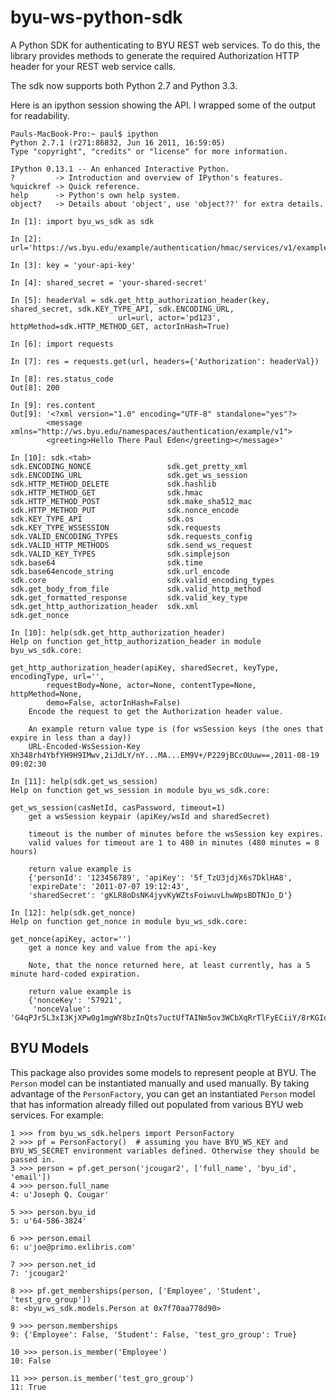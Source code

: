 byu-ws-python-sdk
=================

A Python SDK for authenticating to BYU REST web services.  To do this, the library provides methods to generate the
  required Authorization HTTP header for your REST web service calls.

The sdk now supports both Python 2.7 and Python 3.3.

Here is an ipython session showing the API.  I wrapped some of the output for readability.

    Pauls-MacBook-Pro:~ paul$ ipython
    Python 2.7.1 (r271:86832, Jun 16 2011, 16:59:05)
    Type "copyright", "credits" or "license" for more information.

    IPython 0.13.1 -- An enhanced Interactive Python.
    ?         -> Introduction and overview of IPython's features.
    %quickref -> Quick reference.
    help      -> Python's own help system.
    object?   -> Details about 'object', use 'object??' for extra details.

    In [1]: import byu_ws_sdk as sdk

    In [2]: url='https://ws.byu.edu/example/authentication/hmac/services/v1/exampleWS'

    In [3]: key = 'your-api-key'

    In [4]: shared_secret = 'your-shared-secret'

    In [5]: headerVal = sdk.get_http_authorization_header(key, shared_secret, sdk.KEY_TYPE_API, sdk.ENCODING_URL,
                            url=url, actor='pd123', httpMethod=sdk.HTTP_METHOD_GET, actorInHash=True)

    In [6]: import requests

    In [7]: res = requests.get(url, headers={'Authorization': headerVal})

    In [8]: res.status_code
    Out[8]: 200

    In [9]: res.content
    Out[9]: '<?xml version="1.0" encoding="UTF-8" standalone="yes"?>
            <message xmlns="http://ws.byu.edu/namespaces/authentication/example/v1">
            <greeting>Hello There Paul Eden</greeting></message>'

    In [10]: sdk.<tab>
    sdk.ENCODING_NONCE                 sdk.get_pretty_xml
    sdk.ENCODING_URL                   sdk.get_ws_session
    sdk.HTTP_METHOD_DELETE             sdk.hashlib
    sdk.HTTP_METHOD_GET                sdk.hmac
    sdk.HTTP_METHOD_POST               sdk.make_sha512_mac
    sdk.HTTP_METHOD_PUT                sdk.nonce_encode
    sdk.KEY_TYPE_API                   sdk.os
    sdk.KEY_TYPE_WSSESSION             sdk.requests
    sdk.VALID_ENCODING_TYPES           sdk.requests_config
    sdk.VALID_HTTP_METHODS             sdk.send_ws_request
    sdk.VALID_KEY_TYPES                sdk.simplejson
    sdk.base64                         sdk.time
    sdk.base64encode_string            sdk.url_encode
    sdk.core                           sdk.valid_encoding_types
    sdk.get_body_from_file             sdk.valid_http_method
    sdk.get_formatted_response         sdk.valid_key_type
    sdk.get_http_authorization_header  sdk.xml
    sdk.get_nonce

    In [10]: help(sdk.get_http_authorization_header)
    Help on function get_http_authorization_header in module byu_ws_sdk.core:

    get_http_authorization_header(apiKey, sharedSecret, keyType, encodingType, url='',
            requestBody=None, actor=None, contentType=None, httpMethod=None,
            demo=False, actorInHash=False)
        Encode the request to get the Authorization header value.

        An example return value type is (for wsSession keys (the ones that expire in less than a day))
        URL-Encoded-WsSession-Key Xh348rh4YbfYH9H9IMwv,2iJdLY/nY...MA...EM9V+/P229jBCcOUuw==,2011-08-19 09:02:30

    In [11]: help(sdk.get_ws_session)
    Help on function get_ws_session in module byu_ws_sdk.core:

    get_ws_session(casNetId, casPassword, timeout=1)
        get a wsSession keypair (apiKey/wsId and sharedSecret)

        timeout is the number of minutes before the wsSession key expires.
        valid values for timeout are 1 to 480 in minutes (480 minutes = 8 hours)

        return value example is
        {'personId': '123456789', 'apiKey': '5f_TzU3jdjX6s7DklHA8',
        'expireDate': '2011-07-07 19:12:43',
        'sharedSecret': 'gKLR8oDsNK4jyvKyWZtsFoiwuvLhwWpsBDTNJo_D'}

    In [12]: help(sdk.get_nonce)
    Help on function get_nonce in module byu_ws_sdk.core:

    get_nonce(apiKey, actor='')
        get a nonce key and value from the api-key

        Note, that the nonce returned here, at least currently, has a 5 minute hard-coded expiration.

        return value example is
        {'nonceKey': '57921',
         'nonceValue': 'G4qPJr5L3xI3KjXPw0g1mgWY8bzInQts7uctUfTAINm5ov3WCbXqRrTlFyECiiY/8rKGIqGUNDMxI9HlFvDEKg=='}


## BYU Models
This package also provides some models to represent people at BYU. The `Person` model can be instantiated manually and used manually. By taking advantage of the `PersonFactory`, you can get an instantiated `Person` model that has information already filled out populated from various BYU web services. For example:

    1 >>> from byu_ws_sdk.helpers import PersonFactory
    2 >>> pf = PersonFactory()  # assuming you have BYU_WS_KEY and BYU_WS_SECRET environment variables defined. Otherwise they should be passed in.
    3 >>> person = pf.get_person('jcougar2', ['full_name', 'byu_id', 'email'])
    4 >>> person.full_name
    4: u'Joseph Q. Cougar'

    5 >>> person.byu_id
    5: u'64-586-3824'

    6 >>> person.email
    6: u'joe@primo.exlibris.com'

    7 >>> person.net_id
    7: 'jcougar2'

    8 >>> pf.get_memberships(person, ['Employee', 'Student', 'test_gro_group'])
    8: <byu_ws_sdk.models.Person at 0x7f70aa778d90>

    9 >>> person.memberships
    9: {'Employee': False, 'Student': False, 'test_gro_group': True}

    10 >>> person.is_member('Employee')
    10: False

    11 >>> person.is_member('test_gro_group')
    11: True
